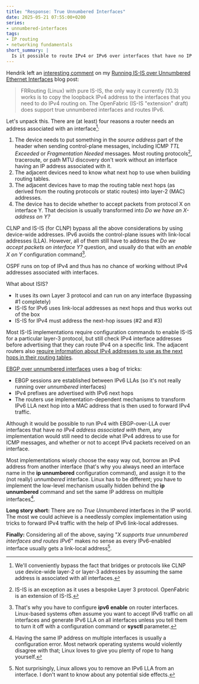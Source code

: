 ```yaml
---
title: "Response: True Unnumbered Interfaces"
date: 2025-05-21 07:55:00+0200
series:
- unnumbered-interfaces
tags:
- IP routing
- networking fundamentals
short_summary: |
  Is it possible to route IPv4 or IPv6 over interfaces that have no IP addresses? In theory, it might be. In practice, IPv6 always uses link-local addresses, and it's much easier to borrow an IPv4 address from another interface.
---
```

Hendrik left an [interesting comment](https://blog.ipspace.net/2022/01/isis-unnumbered/#2628) on my [Running IS-IS over Unnumbered Ethernet Interfaces](/2022/01/isis-unnumbered/) blog post:

> FRRouting (Linux) with pure IS-IS, the only way it currently (10.3) works is to copy the loopback IPv4 address to the interfaces that you need to do IPv4 routing on. The OpenFabric (IS-IS "extension" draft) does support true unnumbered interfaces and routes IPv6.

Let's unpack this. There are (at least) four reasons a router needs an address associated with an interface[^CLNP]:
<!--more-->
[^CLNP]: We'll conveniently bypass the fact that bridges or protocols like CLNP use device-wide layer-2 or layer-3 addresses by assuming the same address is associated with all interfaces.

1. The device needs to put something in the *source address* part of the header when sending control-plane messages, including ICMP *TTL Exceeded* or *Fragmentation Needed* messages. Most routing protocols[^ISOF], traceroute, or path MTU discovery don't work without an interface having an IP address associated with it.
2. The adjacent devices need to know what next hop to use when building routing tables.
3. The adjacent devices have to map the routing table next hops (as derived from the routing protocols or static routes) into  layer-2 (MAC) addresses.
4. The device has to decide whether to accept packets from protocol X on interface Y. That decision is usually transformed into *Do we have an X-address on Y?*

[^ISOF]: IS-IS is an exception as it uses a bespoke Layer 3 protocol. OpenFabric is an extension of IS-IS.

CLNP and IS-IS (for CLNP) bypass all the above considerations by using device-wide addresses. IPv6 avoids the control-plane issues with link-local addresses (LLA). However, all of them still have to address the *Do we accept packets on interface Y?* question, and usually do that with an *enable X on Y* configuration command[^CIPv6E].

[^CIPv6E]: That's why you have to configure **ipv6 enable** on router interfaces. Linux-based systems often assume you want to accept IPv6 traffic on all interfaces and generate IPv6 LLA on all interfaces unless you tell them to turn it off with a configuration command or **sysctl** parameter.

OSPF runs on top of IPv4 and thus has no chance of working without IPv4 addresses associated with interfaces.

What about ISIS?

* It uses its own Layer 3 protocol and can run on any interface (bypassing #1 completely)
* IS-IS for IPv6 uses link-local addresses as next hops and thus works out of the box
* IS-IS for IPv4 must address the next-hop issues (#2 and #3)

Most IS-IS implementations require configuration commands to enable IS-IS for a particular layer-3 protocol, but still check IPv4 interface addresses before advertising that they can route IPv4 on a specific link. The adjacent routers also [require information about IPv4 addresses to use as the next hops in their routing tables](/2022/01/isis-unnumbered/).

[EBGP over unnumbered interfaces](/2022/11/bgp-unnumbered-duct-tape/) uses a bag of tricks:

* EBGP sessions are established between IPv6 LLAs (so it's not really running over *unnumbered* interfaces)
* IPv4 prefixes are advertised with IPv6 next hops
* The routers use implementation-dependent mechanisms to transform IPv6 LLA next hop into a MAC address that is then used to forward IPv4 traffic.

Although it would be possible to run IPv4 with EBGP-over-LLA over interfaces that have *no IPv4 address associated with them*, any implementation would still need to decide what IPv4 address to use for ICMP messages, and whether or not to accept IPv4 packets received on an interface.

Most implementations wisely choose the easy way out, borrow an IPv4 address from another interface (that's why you always need an interface name in the **ip unnumbered** configuration command), and assign it to the (not really) *unnumbered* interface. Linux has to be different; you have to implement the low-level mechanism usually hidden behind the **ip unnumbered** command and set the same IP address on multiple interfaces[^SAMI].

[^SAMI]: Having the same IP address on multiple interfaces is usually a configuration error. Most network operating systems would violently disagree with that; Linux loves to give you plenty of rope to hang yourself.

**Long story short:** There are no *True Unnumbered* interfaces in the IP world. The most we could achieve is a needlessly complex implementation using tricks to forward IPv4 traffic with the help of IPv6 link-local addresses.

**Finally:** Considering all of the above, saying "_X supports true unnumbered interfaces and routes IPv6_" makes no sense as every IPv6-enabled interface usually gets a link-local address[^LxLLA].

[^LxLLA]: Not surprisingly, Linux allows you to remove an IPv6 LLA from an interface. I don't want to know about any potential side effects.